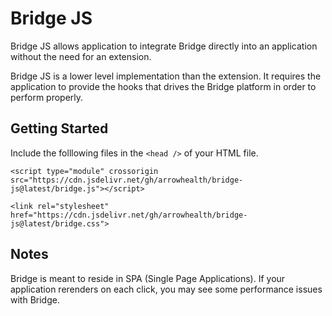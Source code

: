 # Bridge JS

Bridge JS allows application to integrate Bridge directly into an application without
the need for an extension.

Bridge JS is a lower level implementation than the extension. It requires the application
to provide the hooks that drives the Bridge platform in order to perform properly.

## Getting Started

Include the folllowing files in the `<head />` of your HTML file.

```
<script type="module" crossorigin src="https://cdn.jsdelivr.net/gh/arrowhealth/bridge-js@latest/bridge.js"></script>

<link rel="stylesheet" href="https://cdn.jsdelivr.net/gh/arrowhealth/bridge-js@latest/bridge.css">
```

## Notes

Bridge is meant to reside in SPA (Single Page Applications). If your application rerenders on each click, you may 
see some performance issues with Bridge.